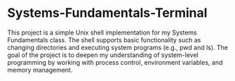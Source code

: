 # Systems-Fundamentals-Terminal
This project is a simple Unix shell implementation for my Systems Fundamentals class. The shell supports basic functionality such as changing directories and executing system programs (e.g., pwd and ls). The goal of the project is to deepen my understanding of system-level programming by working with process control, environment variables, and memory management.
